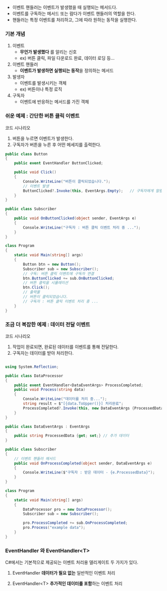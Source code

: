 
- 이벤트 핸들러는 이벤트가 발생했을 때 실행되는 메서드다.
- 이벤트를 구독하는 메서드 또는 람다가 이벤트 핸들러의 역할을 한다.
- 핸들러는 특정 이벤트를 처리하고, 그에 따라 원하는 동작을 실행한다.

### 기본 개념
1. 이벤트
	- **무언가 발생했다** 를 알리는 신호
	- ex) 버튼 클릭, 파일 다운로드 완료, 데이터 로딩 등...
2. 이벤트 핸들러
	- **이벤트가 발생하면 실행되는 동작**을 정의하는 메서드
3. 발생자
	- 이벤트를 발생시키는 객체
	- ex) 버튼이나 특정 로직
4. 구독자
	- 이벤트에 반응하는 메서드를 가진 객체

### 쉬운 예제 : 간단한 버튼 클릭 이벤트
코드 시나리오
1. 버튼을 누르면 이벤트가 발생한다.
2. 구독자가 버튼을 누른 후 어떤 메세지를 출력한다.
```csharp
public class Button
{
    public event EventHandler ButtonClicked;

    public void Click()
    {
        Console.WriteLine("버튼이 클릭되었습니다.");
        // 이벤트 발생
        ButtonClicked?.Invoke(this, EventArgs.Empty);   // 구독자에게 알림
    }
}

public class Subscriber
{
    public void OnButtonClicked(object sender, EventArgs e)
    {
        Console.WriteLine("구독자 : 버튼 클릭 이벤트 처리 중 ...");
    }
}

class Program
{
    static void Main(string[] args)
    {
        Button btn = new Button();
        Subscriber sub = new Subscriber();
        // 구독: 버튼 클릭 이벤트에 구독자 연결
        btn.ButtonClicked += sub.OnButtonClicked;
        // 버튼 클릭을 시뮬레이션
        btn.Click();
        // 출력물
        // 버튼이 클릭되었습니다.
        // 구독자 : 버튼 클릭 이벤트 처리 중 ...
    }
}
```

### 조금 더 복잡한 예제 : 데이터 전달 이벤트
코드 시나리오
1. 작업이 완료되면, 완료된 데이터를 이벤트를 통해 전달한다.
2. 구독자는 데이터를 받아 처리한다.
```csharp

using System.Reflection;

public class DataProcessor
{
    public event EventHandler<DataEventArgs> ProcessCompleted;
    public void Process(string data)
    {
        Console.WriteLine("데이터를 처리 중...");
        string result = $"[{data.ToUpper()}] 처리완료";
        ProcessCompleted?.Invoke(this, new DataEventArgs {ProcessedData = result });
    }
}

public class DataEventArgs : EventArgs
{
    public string ProcessedData {get; set;} // 추가 데이터
}

public class Subscriber
{
    // 이벤트 핸들러 메서드
    public void OnProcessCompleted(object sender, DataEventArgs e)
    {
        Console.WriteLine($"구독자 : 받은 데이터 - {e.ProcessedData}");
    }
}

class Program
{
    static void Main(string[] args)
    {
        DataProcessor pro = new DataProcessor();
        Subscriber sub = new Subscriber();

        pro.ProcessCompleted += sub.OnProcessCompleted;
        pro.Process("example data");
    }
}
```

### EventHandler 와 EventHandler<T\>
C#에서는 기본적으로 제공되는 이벤트 처리용 델리게이트 두 가지가 있다.
1. EventHandler
	**데이터가 필요 없는** 일반적인 이벤트 처리

2. EventHandler<T\>
	**추가적인 데이터를 포함**하는 이벤트 처리


